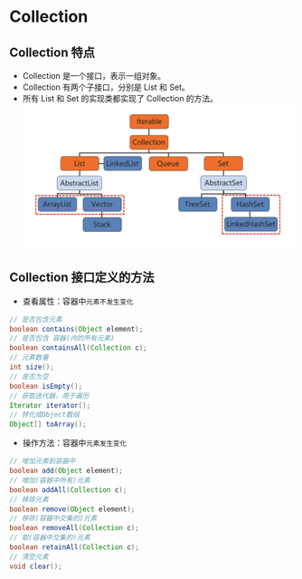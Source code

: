 # Collection

## Collection 特点
- Collection 是一个接口，表示一组对象。
- Collection 有两个子接口，分别是 List 和 Set。
- 所有 List 和 Set 的实现类都实现了 Collection 的方法。
![Collection 继承关系](../assets/collection.png)

## Collection 接口定义的方法

- 查看属性：容器中`元素不发生变化`

```java
// 是否包含元素
boolean contains(Object element);
// 是否包含 容器(内的所有元素)
boolean containsAll(Collection c);
// 元素数量
int size();
// 是否为空
boolean isEmpty();
// 获取迭代器，用于遍历
Iterator iterator();
// 转化成Object数组
Object[] toArray();
```

- 操作方法：容器中`元素发生变化`

```java
// 增加元素到容器中
boolean add(Object element);
// 增加(容器中所有)元素
boolean addAll(Collection c);
// 移除元素
boolean remove(Object element);
// 移除(容器中交集的)元素
boolean removeAll(Collection c);
// 取(容器中交集的)元素
boolean retainAll(Collection c);
// 清空元素
void clear();
```